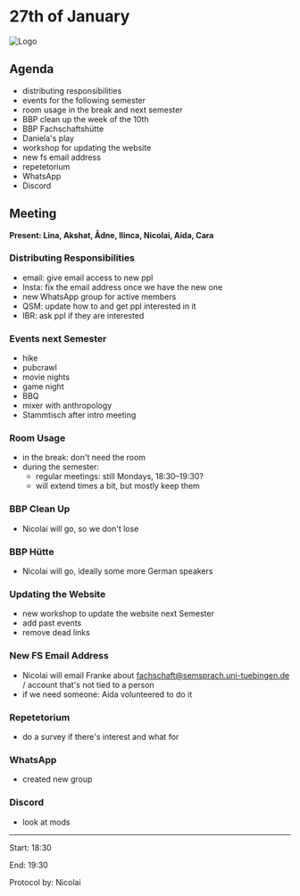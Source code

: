 # 27th of January

![Logo](logo.jpg)

## Agenda
- distributing responsibilities
- events for the following semester
- room usage in the break and next semester
- BBP clean up the week of the 10th
- BBP Fachschaftshütte
- Daniela's play
- workshop for updating the website
- new fs email address
- repetetorium
- WhatsApp
- Discord

## Meeting
**Present: Lina, Akshat, Ådne, Ilinca, Nicolai, Aida, Cara**

### Distributing Responsibilities
- email: give email access to new ppl
- Insta: fix the email address once we have the new one
- new WhatsApp group for active members
- QSM: update how to and get ppl interested in it
- IBR: ask ppl if they are interested

### Events next Semester
- hike
- pubcrawl
- movie nights
- game night
- BBQ
- mixer with anthropology
- Stammtisch after intro meeting

### Room Usage
- in the break: don't need the room
- during the semester:
    - regular meetings: still Mondays, 18:30–19:30?
    - will extend times a bit, but mostly keep them

### BBP Clean Up
- Nicolai will go, so we don't lose

### BBP Hütte
- Nicolai will go, ideally some more German speakers

### Updating the Website
- new workshop to update the website next Semester
- add past events
- remove dead links

### New FS Email Address
- Nicolai will email Franke about fachschaft@semsprach.uni-tuebingen.de / account that's not tied to a person
- if we need someone: Aida volunteered to do it

### Repetetorium
- do a survey if there's interest and what for

### WhatsApp
- created new group

### Discord
- look at mods

---

Start: 18:30

End: 19:30

Protocol by: Nicolai